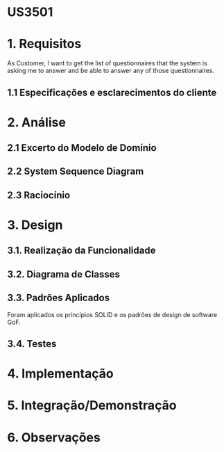 # US3501

# 1. Requisitos

As Customer, I want to get the list of questionnaires that the system is asking me to answer and be able to answer any of those questionnaires.
## 1.1 Especificações e esclarecimentos do cliente

# 2. Análise

## 2.1 Excerto do Modelo de Domínio

## 2.2 System Sequence Diagram

## 2.3 Raciocínio

# 3. Design

## 3.1. Realização da Funcionalidade

## 3.2. Diagrama de Classes

## 3.3. Padrões Aplicados

Foram aplicados os princípios SOLID e os padrões de design de software GoF. 

## 3.4. Testes 

# 4. Implementação

# 5. Integração/Demonstração

# 6. Observações


